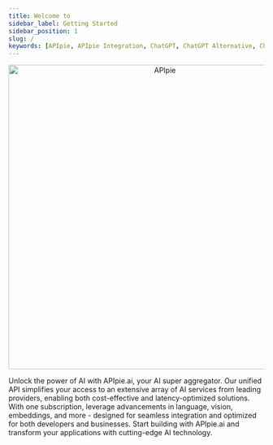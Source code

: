 ```yaml
---
title: Welcome to 
sidebar_label: Getting Started
sidebar_position: 1
slug: /
keywords: [APIpie, APIpie Integration, ChatGPT, ChatGPT Alternative, Chatbot, AI, LLM, LLM API,OpenAI Alternative,Anthropic Alternative,Mistral Alternative,Gemmini Alternative]
---
```


<div align="center">
    <img src="/docs/img/apipie-logo-full.png" alt="APIpie" width="600" />
</div>



Unlock the power of AI with APIpie.ai, your AI super aggregator. Our unified API simplifies your access to an extensive array of AI services from leading providers, enabling both cost-effective and latency-optimized solutions. With one subscription, leverage advancements in language, vision, embeddings, and more - designed for seamless integration and optimized for both developers and businesses. Start building with APIpie.ai and transform your applications with cutting-edge AI technology.

